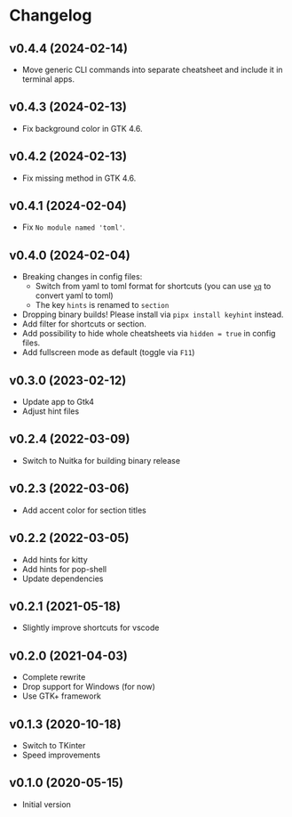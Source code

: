 # Changelog

## v0.4.4 (2024-02-14)

- Move generic CLI commands into separate cheatsheet and include it in terminal apps.

## v0.4.3 (2024-02-13)

- Fix background color in GTK 4.6.

## v0.4.2 (2024-02-13)

- Fix missing method in GTK 4.6.

## v0.4.1 (2024-02-04)

- Fix `No module named 'toml'`.

## v0.4.0 (2024-02-04)

- Breaking changes in config files:
  - Switch from yaml to toml format for shortcuts (you can use
    [`yq`](https://mikefarah.gitbook.io/yq/) to convert yaml to toml)
  - The key `hints` is renamed to `section`
- Dropping binary builds! Please install via `pipx install keyhint` instead.
- Add filter for shortcuts or section.
- Add possibility to hide whole cheatsheets via `hidden = true` in config files.
- Add fullscreen mode as default (toggle via `F11`)

## v0.3.0 (2023-02-12)

- Update app to Gtk4
- Adjust hint files

## v0.2.4 (2022-03-09)

- Switch to Nuitka for building binary release

## v0.2.3 (2022-03-06)

- Add accent color for section titles

## v0.2.2 (2022-03-05)

- Add hints for kitty
- Add hints for pop-shell
- Update dependencies

## v0.2.1 (2021-05-18)

- Slightly improve shortcuts for vscode

## v0.2.0 (2021-04-03)

- Complete rewrite
- Drop support for Windows (for now)
- Use GTK+ framework

## v0.1.3 (2020-10-18)

- Switch to TKinter
- Speed improvements

## v0.1.0 (2020-05-15)

- Initial version
